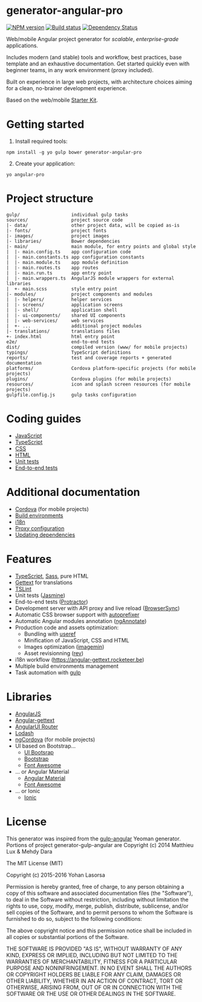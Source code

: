 # generator-angular-pro

[![NPM version](https://img.shields.io/npm/v/generator-angular-pro.svg)](https://www.npmjs.com/package/generator-angular-pro)
[![Build status](https://img.shields.io/travis/angular-starter-kit/generator-angular-pro/master.svg)](https://travis-ci.org/angular-starter-kit/generator-angular-pro)
[![Dependency Status](https://img.shields.io/david/angular-starter-kit/generator-angular-pro.svg)](https://david-dm.org/angular-starter-kit/generator-angular-pro)

Web/mobile Angular project generator for *scalable*, *enterprise-grade* applications.

Includes modern (and stable) tools and workflow, best practices, base template and an exhaustive documentation.
Get started quickly even with beginner teams, in any work environment (proxy included).

Built on experience in large web projects, with architecture choices aiming for a clean, no-brainer development
experience.

Based on the web/mobile [Starter Kit](https://github.com/angular-starter-kit/starter-kit).

# Getting started

1. Install required tools:
  ```
  npm install -g yo gulp bower generator-angular-pro
  ```

2. Create your application:
  ```
  yo angular-pro
  ```

# Project structure
```
gulp/                   individual gulp tasks
sources/                project source code
|- data/                other project data, will be copied as-is
|- fonts/               project fonts
|- images/              project images
|- libraries/           Bower dependencies
|- main/                main module, for entry points and global style
|  |- main.config.ts    app configuration code
|  |- main.constants.ts app configuration constants
|  |- main.module.ts    app module definition
|  |- main.routes.ts    app routes
|  |- main.run.ts       app entry point
|  |- main.wrappers.ts  AngularJS module wrappers for external libraries
|  +- main.scss         style entry point
|- modules/             project components and modules
|  |- helpers/          helper services
|  |- screens/          application screens
|  |- shell/            application shell
|  |- ui-components/    shared UI components
|  |- web-services/     web services
|  +- ...               additional project modules
|- translations/        translations files
+- index.html           html entry point
e2e/                    end-to-end tests
dist/                   compiled version (www/ for mobile projects)
typings/                TypeScript definitions
reports/                test and coverage reports + generated documentation
platforms/              Cordova platform-specific projects (for mobile projects)
plugins/                Cordova plugins (for mobile projects)
resources/              icon and splash screen resources (for mobile projects)
gulpfile.config.js      gulp tasks configuration
```

# Coding guides

- [JavaScript](generators/app/templates/docs/coding-guides/javascript.md)
- [TypeScript](generators/app/templates/docs/coding-guides/typescript.md)
- [CSS](generators/app/templates/docs/coding-guides/css.md)
- [HTML](generators/app/templates/docs/coding-guides/html.md)
- [Unit tests](generators/app/templates/docs/coding-guides/unit-tests.md)
- [End-to-end tests](generators/app/templates/docs/coding-guides/e2e-tests.md)

# Additional documentation

- [Cordova](generators/app/templates/_mobile/docs/cordova.md) (for mobile projects)
- [Build environments](generators/app/templates/docs/build-environments.md)
- [i18n](generators/app/templates/docs/i18n.md)
- [Proxy configuration](generators/app/templates/docs/proxy.md)
- [Updating dependencies](generators/app/templates/docs/updating.md)

# Features

- [TypeScript](http://www.typescriptlang.org), [Sass](http://sass-lang.com/), pure HTML
- [Gettext](https://angular-gettext.rocketeer.be) for translations
- [TSLint](https://github.com/palantir/tslint)
- Unit tests ([Jasmine](http://jasmine.github.io))
- End-to-end tests ([Protractor](https://github.com/angular/protractor))
- Development server with API proxy and live reload ([BrowserSync](http://www.browsersync.io))
- Automatic CSS browser support with [autoprefixer](https://github.com/sindresorhus/gulp-autoprefixer)
- Automatic Angular modules annotation ([ngAnnotate](https://github.com/Kagami/gulp-ng-annotate))
- Production code and assets optimization:
  * Bundling with [useref](https://github.com/jonkemp/gulp-useref)
  * Minification of JavaScript, CSS and HTML
  * Images optimization ([imagemin](https://github.com/sindresorhus/gulp-imagemin))
  * Asset revisionning ([rev](https://github.com/sindresorhus/gulp-rev))
- i18n workflow (https://angular-gettext.rocketeer.be)
- Multiple build environments management
- Task automation with [gulp](http://gulpjs.com)

# Libraries

- [AngularJS](https://angularjs.org)
- [Angular-gettext](https://angular-gettext.rocketeer.be)
- [AngularUI Router](https://github.com/angular-ui/ui-router)
- [Lodash](https://lodash.com)
- [ngCordova](http://ngcordova.com/) (for mobile projects)
- UI based on Bootstrap...
  * [UI Bootsrap](https://angular-ui.github.io/bootstrap)
  * [Bootstrap](http://getbootstrap.com)
  * [Font Awesome](http://fortawesome.github.io/Font-Awesome)
- ... or Angular Material
  * [Angular Material](https://material.angularjs.org)
  * [Font Awesome](http://fortawesome.github.io/Font-Awesome)
- ... or Ionic
  * [Ionic](http://ionicframework.com/)

# License

This generator was inspired from the
[gulp-angular](https://github.com/Swiip/generator-gulp-angular) Yeoman generator.
Portions of project generator-gulp-angular are Copyright (c) 2014 Matthieu Lux & Mehdy Dara

The MIT License (MIT)

Copyright (c) 2015-2016 Yohan Lasorsa

Permission is hereby granted, free of charge, to any person obtaining a copy
of this software and associated documentation files (the "Software"), to deal
in the Software without restriction, including without limitation the rights
to use, copy, modify, merge, publish, distribute, sublicense, and/or sell
copies of the Software, and to permit persons to whom the Software is
furnished to do so, subject to the following conditions:

The above copyright notice and this permission notice shall be included in all
copies or substantial portions of the Software.

THE SOFTWARE IS PROVIDED "AS IS", WITHOUT WARRANTY OF ANY KIND, EXPRESS OR
IMPLIED, INCLUDING BUT NOT LIMITED TO THE WARRANTIES OF MERCHANTABILITY,
FITNESS FOR A PARTICULAR PURPOSE AND NONINFRINGEMENT. IN NO EVENT SHALL THE
AUTHORS OR COPYRIGHT HOLDERS BE LIABLE FOR ANY CLAIM, DAMAGES OR OTHER
LIABILITY, WHETHER IN AN ACTION OF CONTRACT, TORT OR OTHERWISE, ARISING FROM,
OUT OF OR IN CONNECTION WITH THE SOFTWARE OR THE USE OR OTHER DEALINGS IN THE
SOFTWARE.